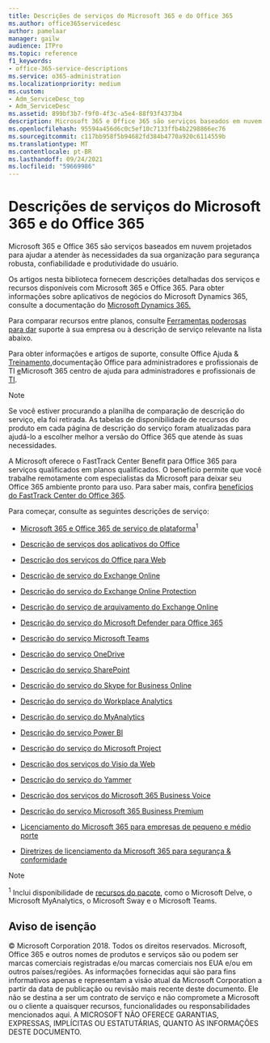 ```yaml
---
title: Descrições de serviços do Microsoft 365 e do Office 365
ms.author: office365servicedesc
author: pamelaar
manager: gailw
audience: ITPro
ms.topic: reference
f1_keywords:
- office-365-service-descriptions
ms.service: o365-administration
ms.localizationpriority: medium
ms.custom:
- Adm_ServiceDesc_top
- Adm_ServiceDesc
ms.assetid: 899bf3b7-f9f0-4f3c-a5e4-88f93f4373b4
description: Microsoft 365 e Office 365 são serviços baseados em nuvem projetados para ajudar a atender às necessidades da sua organização para segurança robusta, confiabilidade e produtividade do usuário.
ms.openlocfilehash: 95594a456d6c0c5ef10c7133ffb4b2298866ec76
ms.sourcegitcommit: c117bb958f5b94682fd384b4770a920c6114559b
ms.translationtype: MT
ms.contentlocale: pt-BR
ms.lasthandoff: 09/24/2021
ms.locfileid: "59669986"
---
```

# <a name="microsoft-365-and-office-365-service-descriptions"></a>Descrições de serviços do Microsoft 365 e do Office 365 

Microsoft 365 e Office 365 são serviços baseados em nuvem projetados para ajudar a atender às necessidades da sua organização para segurança robusta, confiabilidade e produtividade do usuário. 
  
Os artigos nesta biblioteca fornecem descrições detalhadas dos serviços e recursos disponíveis com Microsoft 365 e Office 365. Para obter informações sobre aplicativos de negócios do Microsoft Dynamics 365, consulte a documentação do [Microsoft Dynamics 365.](/dynamics365/)

Para comparar recursos entre planos, consulte [Ferramentas poderosas para dar](https://go.microsoft.com/fwlink/?LinkID=799177&amp;clcid=0x409) suporte à sua empresa ou à descrição de serviço relevante na lista abaixo. 
  
Para obter informações e artigos de suporte, consulte Office Ajuda & [Treinamento,](https://support.office.com/)documentação Office para administradores e profissionais de TI [e](/office/)Microsoft 365 centro de ajuda para administradores e profissionais de [TI](/microsoft-365/).
  
> [!NOTE]
> Se você estiver procurando a planilha de comparação de descrição do serviço, ela foi retirada. As tabelas de disponibilidade de recursos do produto em cada página de descrição do serviço foram atualizadas para ajudá-lo a escolher melhor a versão do Office 365 que atende às suas necessidades. 
  
A Microsoft oferece o FastTrack Center Benefit para Office 365 para serviços qualificados em planos qualificados. O benefício permite que você trabalhe remotamente com especialistas da Microsoft para deixar seu Office 365 ambiente pronto para uso. Para saber mais, confira [benefícios do FastTrack Center do Office 365](/fasttrack/O365-fasttrack-benefit-for-office-365).
  
Para começar, consulte as seguintes descrições de serviço:
  
- [Microsoft 365 e Office 365 de serviço de plataforma](office-365-platform-service-description/office-365-platform-service-description.md)<sup>1</sup>

- [Descrição de serviços dos aplicativos do Office](office-applications-service-description/office-applications-service-description.md)

- [Descrição dos serviços do Office para Web](office-online-service-description/office-online-service-description.md)

- [Descrição de serviço do Exchange Online](exchange-online-service-description/exchange-online-service-description.md)

- [Descrição do serviço do Exchange Online Protection](exchange-online-protection-service-description/exchange-online-protection-service-description.md)

- [Descrição do serviço de arquivamento do Exchange Online](exchange-online-archiving-service-description/exchange-online-archiving-service-description.md)

- [Descrição do serviço do Microsoft Defender para Office 365](office-365-advanced-threat-protection-service-description.md)

- [Descrição do serviço Microsoft Teams](teams-service-description.md)

- [Descrição do serviço OneDrive](onedrive-for-business-service-description.md)

- [Descrição do serviço SharePoint](sharepoint-online-service-description/sharepoint-online-service-description.md)

- [Descrição do serviço do Skype for Business Online](skype-for-business-online-service-description/skype-for-business-online-service-description.md)

- [Descrição do serviço do Workplace Analytics](workplace-analytics-service-description.md)

- [Descrição do serviço do MyAnalytics](mya-service-description.md)

- [Descrição do serviço Power BI](power-bi-service-description.md)

- [Descrição do serviço do Microsoft Project](project-online-service-description/project-online-service-description.md)

- [Descrição dos serviços do Visio da Web](visio-online-service-description/visio-online-service-description.md)

- [Descrição do serviço do Yammer](yammer-service-description/yammer-service-description.md)

- [Descrição dos serviços do Microsoft 365 Business Voice](microsoft-365-business-voice-service-description.md)

- [Descrição do serviço Microsoft 365 Business Premium](microsoft-365-service-descriptions/microsoft-365-business-service-description.md)

- [Licenciamento do Microsoft 365 para empresas de pequeno e médio porte](microsoft-365-service-descriptions/licensing-microsoft-365-in-smb.md)

- [Diretrizes de licenciamento da Microsoft 365 para segurança & conformidade](microsoft-365-service-descriptions/microsoft-365-tenantlevel-services-licensing-guidance/microsoft-365-security-compliance-licensing-guidance.md)


> [!NOTE]
> <sup>1</sup> Inclui disponibilidade de [recursos do pacote](./office-365-platform-service-description/office-365-suite-features.md), como o Microsoft Delve, o Microsoft MyAnalytics, o Microsoft Sway e o Microsoft Teams.
  
## <a name="disclaimer"></a>Aviso de isenção

&copy; Microsoft Corporation 2018. Todos os direitos reservados. Microsoft, Office 365 e outros nomes de produtos e serviços são ou podem ser marcas comerciais registradas e/ou marcas comerciais nos EUA e/ou em outros países/regiões. As informações fornecidas aqui são para fins informativos apenas e representam a visão atual da Microsoft Corporation a partir da data de publicação ou revisão mais recente deste documento. Ele não se destina a ser um contrato de serviço e não compromete a Microsoft ou o cliente a quaisquer recursos, funcionalidades ou responsabilidades mencionados aqui. A MICROSOFT NÃO OFERECE GARANTIAS, EXPRESSAS, IMPLÍCITAS OU ESTATUTÁRIAS, QUANTO ÀS INFORMAÇÕES DESTE DOCUMENTO.
